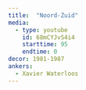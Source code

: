 ```yaml
---
title:  "Noord-Zuid"
media:
  - type: youtube
    id: 68mCYJvS4i4
    starttime: 95
    endtime: 0
decor: 1981-1987
ankers:
  - Xavier Waterloos
---
```

